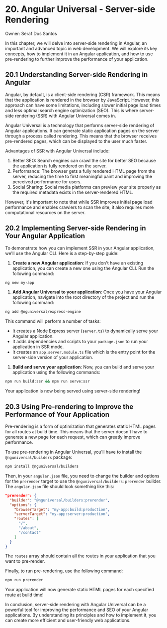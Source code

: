 # 20. Angular Universal - Server-side Rendering

Owner: Seraf Dos Santos

In this chapter, we will delve into server-side rendering in Angular, an important and advanced topic in web development. We will explore its key concepts, how to implement it in an Angular application, and how to use pre-rendering to further improve the performance of your application.

## 20.1 Understanding Server-side Rendering in Angular

Angular, by default, is a client-side rendering (CSR) framework. This means that the application is rendered in the browser by JavaScript. However, this approach can have some limitations, including slower initial page load times and less optimal search engine optimization (SEO). This is where server-side rendering (SSR) with Angular Universal comes in.

Angular Universal is a technology that performs server-side rendering of Angular applications. It can generate static application pages on the server through a process called rendering. This means that the browser receives pre-rendered pages, which can be displayed to the user much faster.

Advantages of SSR with Angular Universal include:

1. Better SEO: Search engines can crawl the site for better SEO because the application is fully rendered on the server.
2. Performance: The browser gets a fully rendered HTML page from the server, reducing the time to first meaningful paint and improving the perceived performance for users.
3. Social Sharing: Social media platforms can preview your site properly as the required metadata exists in the server-rendered HTML.

However, it's important to note that while SSR improves initial page load performance and enables crawlers to scan the site, it also requires more computational resources on the server.

## 20.2 Implementing Server-side Rendering in Your Angular Application

To demonstrate how you can implement SSR in your Angular application, we'll use the Angular CLI. Here is a step-by-step guide:

1. **Create a new Angular application**: If you don't have an existing application, you can create a new one using the Angular CLI. Run the following command:

```bash
ng new my-app

```

1. **Add Angular Universal to your application**: Once you have your Angular application, navigate into the root directory of the project and run the following command:

```bash
ng add @nguniversal/express-engine

```

This command will perform a number of tasks:

- It creates a Node Express server (`server.ts`) to dynamically serve your Angular application.
- It adds dependencies and scripts to your `package.json` to run your application in SSR mode.
- It creates an `app.server.module.ts` file which is the entry point for the server-side version of your application.
1. **Build and serve your application**: Now, you can build and serve your application using the following commands:

```bash
npm run build:ssr && npm run serve:ssr

```

Your application is now being served using server-side rendering!

## 20.3 Using Pre-rendering to Improve the Performance of Your Application

Pre-rendering is a form of optimization that generates static HTML pages for all routes at build time. This means that the server doesn't have to generate a new page for each request, which can greatly improve performance.

To use pre-rendering in Angular Universal, you'll have to install the `@nguniversal/builders` package:

```bash
npm install @nguniversal/builders

```

Then, in your `angular.json` file, you need to change the builder and options for the `prerender` target to use the `@nguniversal/builders:prerender` builder. The `angular.json` file should look something like this:

```json
"prerender": {
  "builder": "@nguniversal/builders:prerender",
  "options": {
    "browserTarget": "my-app:build:production",
    "serverTarget": "my-app:server:production",
    "routes": [
      "/",
      "/about",
      "/contact"
    ]
  }
}

```

The `routes` array should contain all the routes in your application that you want to pre-render.

Finally, to run pre-rendering, use the following command:

```bash
npm run prerender

```

Your application will now generate static HTML pages for each specified route at build time!

In conclusion, server-side rendering with Angular Universal can be a powerful tool for improving the performance and SEO of your Angular applications. By understanding its principles and how to implement it, you can create more efficient and user-friendly web applications.